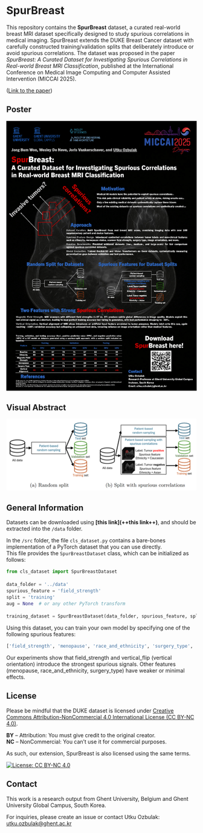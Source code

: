 # SpurBreast

This repository contains the **SpurBreast** dataset, a curated real-world breast MRI dataset specifically designed to study spurious correlations in medical imaging. SpurBreast extends the DUKE Breast Cancer dataset with carefully constructed training/validation splits that deliberately introduce or avoid spurious correlations. The dataset was proposed in the paper _SpurBreast: A Curated Dataset for Investigating Spurious Correlations in Real-world Breast MRI Classification_, published at the International Conference on Medical Image Computing and Computer Assisted Intervention (MICCAI 2025).

([Link to the paper](https://papers.miccai.org/miccai-2025/paper/0408_paper.pdf))

## Poster

<img src="https://raw.githubusercontent.com/utkuozbulak/SpurBreast/master/example_images/0408_MICCAI2025_MainTrackPoster.png">

## Visual Abstract

<img src="https://raw.githubusercontent.com/utkuozbulak/SpurBreast/master/example_images/dataset_creation.png">

## General Information

Datasets can be downloaded using **[this link](++this link++)**, and should be extracted into the `/data` folder.

In the `/src` folder, the file `cls_dataset.py` contains a bare-bones implementation of a PyTorch dataset that you can use directly.  
This file provides the `SpurBreastDataset` class, which can be initialized as follows:

```python
from cls_dataset import SpurBreastDataset

data_folder = '../data'
spurious_feature = 'field_strength'
split = 'training'
aug = None  # or any other PyTorch transform

training_dataset = SpurBreastDataset(data_folder, spurious_feature, split, aug)
```

Using this dataset, you can train your own model by specifying one of the following spurious features:

```python
['field_strength', 'menopause', 'race_and_ethnicity', 'surgery_type', 'vertical_flip']
```
Our experiments show that field_strength and vertical_flip (vertical orientation) introduce the strongest spurious signals. Other features (menopause, race_and_ethnicity, surgery_type) have weaker or minimal effects.

## License

Please be mindful that the DUKE dataset is licensed under [Creative Commons Attribution-NonCommercial 4.0 International License (CC BY-NC 4.0)](https://creativecommons.org/licenses/by-nc/4.0/).

**BY** – Attribution: You must give credit to the original creator.  
**NC** – NonCommercial: You can’t use it for commercial purposes.

As such, our extension, SpurBreast is also licensed using the same terms.

[![License: CC BY-NC 4.0](https://img.shields.io/badge/License-CC%20BY--NC%204.0-lightgrey.svg)](https://creativecommons.org/licenses/by-nc/4.0/)

## Contact

This work is a research output from Ghent University, Belgium and Ghent University Global Campus, South Korea.

For inquiries, please create an issue or contact Utku Ozbulak: utku.ozbulak@ghent.ac.kr
